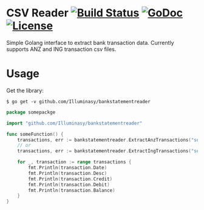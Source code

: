 # CSV Reader [![Build Status](https://travis-ci.org/Illuminasy/bankstatementreader.svg?branch=master)](https://travis-ci.org/Illuminasy/bankstatementreader) [![GoDoc](https://godoc.org/github.com/Illuminasy/bankstatementreader?status.svg)](https://godoc.org/github.com/Illuminasy/bankstatementreader) [![License](https://img.shields.io/badge/license-MIT-blue.svg)](https://github.com/Illuminasy/bankstatementreader/blob/master/LICENSE.md)

 Simple Golang interface to extract bank transaction data.
 Currently supports ANZ and ING transaction csv files.
 
# Usage

Get the library:

    $ go get -v github.com/Illuminasy/bankstatementreader

```go
package somepackge

import "github.com/Illuminasy/bankstatementreader"

func someFunction() {
    transactions, err := bankstatementreader.ExtractAnzTransactions("some_file_path.csv")
    // or
    transactions, err := bankstatementreader.ExtractIngTransactions("some_file_path.csv")

    for _, transaction := range transactions {
        fmt.Println(transaction.Date)
        fmt.Println(transaction.Desc)
        fmt.Println(transaction.Credit)
        fmt.Println(transaction.Debit)
        fmt.Println(transaction.Balance)
    }
}
```